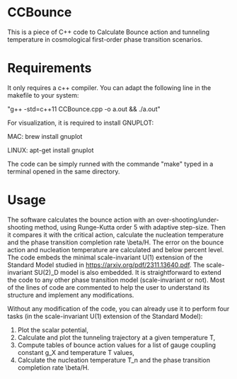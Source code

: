 # CCBounce
This is a piece of C++ code to Calculate Bounce action and tunneling temperature in cosmological first-order phase transition scenarios.

# Requirements

It only requires a c++ compiler. 	You can adapt the following line in the makefile to your system:

"g++  -std=c++11 CCBounce.cpp -o a.out && ./a.out"

For visualization, it is required to install GNUPLOT:

MAC: brew install gnuplot

LINUX: apt-get install gnuplot

The code can be simply runned with the commande "make" typed in a terminal opened in the same directory.

# Usage

The software calculates the bounce action with an over-shooting/under-shooting method, using Runge-Kutta order 5 with adaptive step-size.
Then it compares it with the critical action, calculate the nucleation temperature and the phase transition completion rate \beta/H.
The error on the bounce action and nucleation temperature are calculated and below percent level.
The code embeds the minimal scale-invariant U(1) extension of the Standard Model studied in https://arxiv.org/pdf/2311.13640.pdf.
The scale-invariant SU(2)_D model is also embedded.
It is straightforward to extend the code to any other phase transition model (scale-invariant or not).
Most of the lines of code are commented to help the user to understand its structure and implement any modifications.

Without any modification of the code, you can already use it to perform four tasks (in the scale-invariant U(1) extension of the Standard Model):
1) Plot the scalar potential,
2) Calculate and plot the tunneling trajectory at a given temperature T,
3) Compute tables of bounce action values for a list of gauge coupling constant g_X and temperature T values,
4) Calculate the nucleation temperature T_n and the phase transition completion rate \beta/H.
